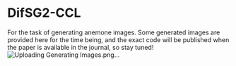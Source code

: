 # DifSG2-CCL
For the task of generating anemone images.
Some generated images are provided here for the time being, and the exact code will be published when the paper is available in the journal, so stay tuned!![Uploading Generating Images.png…]()
